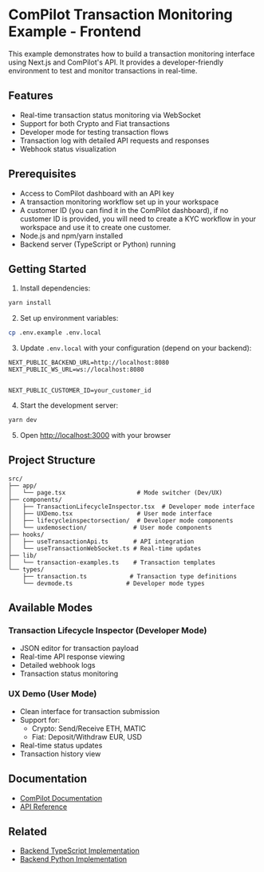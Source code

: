 ComPilot Transaction Monitoring Example - Frontend
===============================================

This example demonstrates how to build a transaction monitoring interface using Next.js and ComPilot's API. It provides a developer-friendly environment to test and monitor transactions in real-time.

## Features

- Real-time transaction status monitoring via WebSocket
- Support for both Crypto and Fiat transactions
- Developer mode for testing transaction flows
- Transaction log with detailed API requests and responses
- Webhook status visualization

## Prerequisites

- Access to ComPilot dashboard with an API key
- A transaction monitoring workflow set up in your workspace
- A customer ID (you can find it in the ComPilot dashboard), if no customer ID is provided, you will need to create a KYC workflow in your workspace and use it to create one customer.
- Node.js and npm/yarn installed
- Backend server (TypeScript or Python) running

## Getting Started

1. Install dependencies:
```bash
yarn install
```

2. Set up environment variables:
```bash
cp .env.example .env.local
```

3. Update `.env.local` with your configuration (depend on your backend):
```env
NEXT_PUBLIC_BACKEND_URL=http://localhost:8080
NEXT_PUBLIC_WS_URL=ws://localhost:8080


NEXT_PUBLIC_CUSTOMER_ID=your_customer_id
```

4. Start the development server:
```bash
yarn dev
```

5. Open [http://localhost:3000](http://localhost:3000) with your browser

## Project Structure

```
src/
├── app/
│   └── page.tsx                    # Mode switcher (Dev/UX)
├── components/
│   ├── TransactionLifecycleInspector.tsx  # Developer mode interface
│   ├── UXDemo.tsx                  # User mode interface
│   ├── lifecycleinspectorsection/  # Developer mode components
│   └── uxdemosection/             # User mode components
├── hooks/
│   ├── useTransactionApi.ts       # API integration
│   └── useTransactionWebSocket.ts # Real-time updates
├── lib/
│   └── transaction-examples.ts    # Transaction templates
└── types/
    ├── transaction.ts            # Transaction type definitions
    └── devmode.ts               # Developer mode types
```

## Available Modes

### Transaction Lifecycle Inspector (Developer Mode)
- JSON editor for transaction payload
- Real-time API response viewing
- Detailed webhook logs
- Transaction status monitoring

### UX Demo (User Mode)
- Clean interface for transaction submission
- Support for:
  - Crypto: Send/Receive ETH, MATIC
  - Fiat: Deposit/Withdraw EUR, USD
- Real-time status updates
- Transaction history view

## Documentation

- [ComPilot Documentation](https://docs.compilot.ai)
- [API Reference](https://docs.compilot.ai/developing/api/)

## Related

- [Backend TypeScript Implementation](../backend-typescript)
- [Backend Python Implementation](../backend-python)
